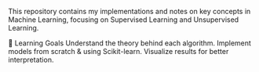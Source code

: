 This repository contains my implementations and notes on key concepts in Machine Learning, focusing on Supervised Learning and Unsupervised Learning.

📖 Learning Goals
Understand the theory behind each algorithm.
Implement models from scratch & using Scikit-learn.
Visualize results for better interpretation.
